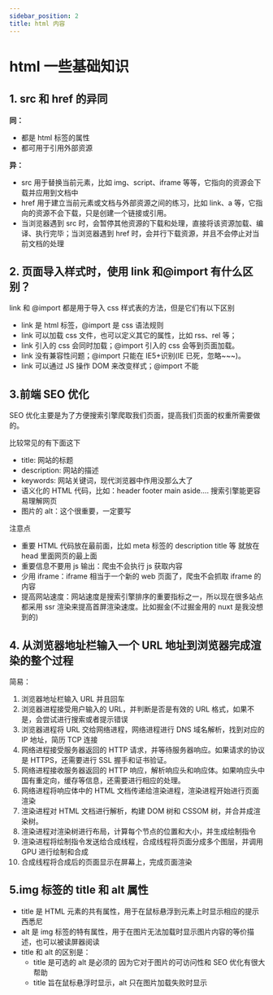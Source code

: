```yaml
---
sidebar_position: 2
title: html 内容
---
```


# **html 一些基础知识**

## 1. src 和 href 的异同

**同：**

- 都是 html 标签的属性
- 都可用于引用外部资源

**异：**

- src 用于替换当前元素，比如 img、script、iframe 等等，它指向的资源会下载并应用到文档中
- href 用于建立当前元素或文档与外部资源之间的练习，比如 link、a 等，它指向的资源不会下载，只是创建一个链接或引用。
- 当浏览器遇到 src 时，会暂停其他资源的下载和处理，直接将该资源加载、编译、执行完毕；当浏览器遇到 href 时，会并行下载资源，并且不会停止对当前文档的处理

## 2. 页面导入样式时，使用 link 和@import 有什么区别？

link 和 @import 都是用于导入 css 样式表的方法，但是它们有以下区别

- link 是 html 标签，@import 是 css 语法规则
- link 可以加载 css 文件，也可以定义其它的属性，比如 rss、rel 等；
- link 引入的 css 会同时加载；@import 引入的 css 会等到页面加载。
- link 没有兼容性问题；@import 只能在 IE5+识别(IE 已死，忽略~~~)。
- link 可以通过 JS 操作 DOM 来改变样式；@import 不能

## 3.前端 SEO 优化

SEO 优化主要是为了方便搜索引擎爬取我们页面，提高我们页面的权重所需要做的。

比较常见的有下面这下

- title: 网站的标题
- description: 网站的描述
- keywords: 网站关键词，现代浏览器中作用没那么大了
- 语义化的 HTML 代码，比如：header footer main aside.... 搜索引擎能更容易理解网页
- 图片的 alt：这个很重要，一定要写

注意点

- 重要 HTML 代码放在最前面，比如 meta 标签的 description title 等 就放在 head 里面网页的最上面
- 重要信息不要用 js 输出：爬虫不会执行 js 获取内容
- 少用 iframe：iframe 相当于一个新的 web 页面了，爬虫不会抓取 iframe 的内容
- 提高网站速度：网站速度是搜索引擎排序的重要指标之一，所以现在很多站点都采用 ssr 渲染来提高首屏渲染速度。比如掘金(不过掘金用的 nuxt 是我没想到的)

## 4. 从浏览器地址栏输入一个 URL 地址到浏览器完成渲染的整个过程

简易：

1. 浏览器地址栏输入 URL 并且回车
2. 浏览器进程接受用户输入的 URL，并判断是否是有效的 URL 格式，如果不是，会尝试进行搜索或者提示错误
3. 浏览器进程将 URL 交给网络进程，网络进程进行 DNS 域名解析，找到对应的 IP 地址，简历 TCP 连接
4. 网络进程接受服务器返回的 HTTP 请求，并等待服务器响应。如果请求的协议是 HTTPS，还需要进行 SSL 握手和证书验证。
5. 网络进程接收服务器返回的 HTTP 响应，解析响应头和响应体。如果响应头中国有重定向，缓存等信息，还需要进行相应的处理。
6. 网络进程将响应体中的 HTML 文档传递给渲染进程，渲染进程开始进行页面渲染
7. 渲染进程对 HTML 文档进行解析，构建 DOM 树和 CSSOM 树，并合并成渲染树。
8. 渲染进程对渲染树进行布局，计算每个节点的位置和大小，并生成绘制指令
9. 渲染进程将绘制指令发送给合成线程，合成线程将页面分成多个图层，并调用 GPU 进行绘制和合成
10. 合成线程将合成后的页面显示在屏幕上，完成页面渲染

## 5.img 标签的 title 和 alt 属性

- title 是 HTML 元素的共有属性，用于在鼠标悬浮到元素上时显示相应的提示西悉尼
- alt 是 img 标签的特有属性，用于在图片无法加载时显示图片内容的等价描述，也可以被读屏器阅读
- title 和 alt 的区别是：
  - title 是可选的 alt 是必须的 因为它对于图片的可访问性和 SEO 优化有很大帮助
  - title 旨在鼠标悬浮时显示，alt 只在图片加载失败时显示
